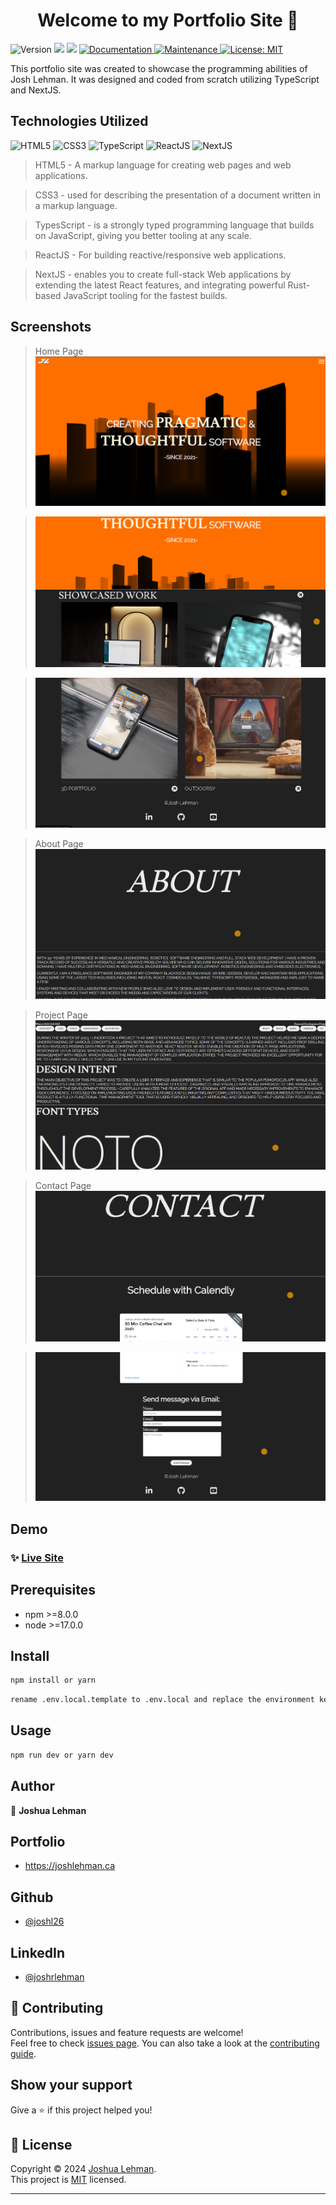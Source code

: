 <h1 align="center">Welcome to my Portfolio Site 👋</h1>
<p>
  <img alt="Version" src="https://img.shields.io/badge/version-0.1.0-blue.svg?cacheSeconds=2592000" />
  <img src="https://img.shields.io/badge/npm-%3E%3D8.0.0-blue.svg" />
  <img src="https://img.shields.io/badge/node-%3E%3D17.0.0-blue.svg" />
  <a href="https://github.com/joshl26/portfolio-2024#readme" target="_blank">
    <img alt="Documentation" src="https://img.shields.io/badge/documentation-yes-brightgreen.svg" />
  </a>
  <a href="https://github.com/joshl26/portfolio-2024/graphs/commit-activity" target="_blank">
    <img alt="Maintenance" src="https://img.shields.io/badge/Maintained%3F-yes-green.svg" />
  </a>
  <a href="https://github.com/joshl26/portfolio-2024/blob/master/LICENSE" target="_blank">
    <img alt="License: MIT" src="https://img.shields.io/github/license/joshl26/portfolio-2024" />
  </a>
</p>

This portfolio site was created to showcase the programming abilities of Josh Lehman. It was designed and coded from scratch utilizing TypeScript and NextJS.

## Technologies Utilized

![HTML5](https://img.shields.io/badge/html5-%23E34F26.svg?style=for-the-badge&logo=html5&logoColor=white)
![CSS3](https://img.shields.io/badge/css3-%231572B6.svg?style=for-the-badge&logo=css3&logoColor=white)
![TypeScript](https://img.shields.io/badge/typescript-%23323330.svg?style=for-the-badge&logo=typescript&logoColor=%23F7DF1E)
![ReactJS](https://img.shields.io/badge/reactjs-%23404d59.svg?style=for-the-badge&logo=react&logoColor=%2361DAFB)
![NextJS](https://img.shields.io/badge/nextjs-6DA55F?style=for-the-badge&logo=vercel&logoColor=white)

> HTML5 - A markup language for creating web pages and web applications.

> CSS3 - used for describing the presentation of a document written in a markup language.

> TypesScript - is a strongly typed programming language that builds on JavaScript, giving you better tooling at any scale.

> ReactJS - For building reactive/responsive web applications.

> NextJS - enables you to create full-stack Web applications by extending the latest React features, and integrating powerful Rust-based JavaScript tooling for the fastest builds.

## Screenshots

> Home Page
> ![Home Page 1](https://raw.githubusercontent.com/joshl26/joshl26/main/assets/portfolio-2024-1.png)

> ![Home Page 2](https://raw.githubusercontent.com/joshl26/joshl26/main/assets/portfolio-2024-2.png)

> ![Home Page 3](https://raw.githubusercontent.com/joshl26/joshl26/main/assets/portfolio-2024-3.png)

> About Page
> ![Avout Page](https://raw.githubusercontent.com/joshl26/joshl26/main/assets/portfolio-2024-4.png)

> Project Page
> ![Project Page](https://raw.githubusercontent.com/joshl26/joshl26/main/assets/portfolio-2024-5.png)

> Contact Page
> ![Contact Page 1](https://raw.githubusercontent.com/joshl26/joshl26/main/assets/portfolio-2024-6.png)

> ![Contact Page 2](https://raw.githubusercontent.com/joshl26/joshl26/main/assets/portfolio-2024-7.png)

## Demo

### ✨ [Live Site](https://joshlehman.ca)

## Prerequisites

- npm >=8.0.0
- node >=17.0.0

## Install

```sh
npm install or yarn
```

```sh
rename .env.local.template to .env.local and replace the environment key values with your own. You will need both an emailjs and a cloudinary account and the appropriate public keys.
```


## Usage

```sh
npm run dev or yarn dev
```

## Author

👤 **Joshua Lehman**

## Portfolio

- https://joshlehman.ca

## Github

- [@joshl26](https://github.com/joshl26)

## LinkedIn

- [@joshrlehman](https://linkedin.com/in/joshrlehman)

## 🤝 Contributing

Contributions, issues and feature requests are welcome!<br />Feel free to check [issues page](https://github.com/joshl26/portfolio-2024/issues). You can also take a look at the [contributing guide](https://github.com/joshl26/portfolio-2024/blob/master/CONTRIBUTING.md).

## Show your support

Give a ⭐️ if this project helped you!

## 📝 License

Copyright © 2024 [Joshua Lehman](https://github.com/joshl26).<br />
This project is [MIT](https://github.com/joshl26/portfolio-2024/blob/master/LICENSE) licensed.

---

